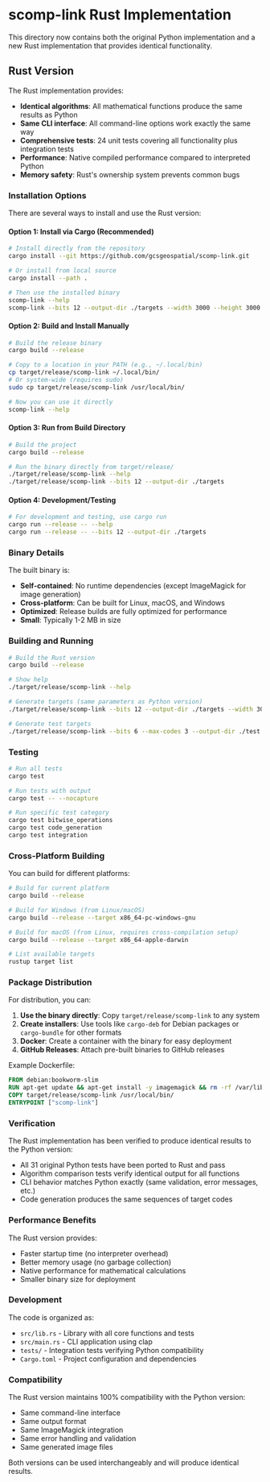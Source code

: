 # scomp-link Rust Implementation

This directory now contains both the original Python implementation and a new Rust implementation that provides identical functionality.

## Rust Version

The Rust implementation provides:
- **Identical algorithms**: All mathematical functions produce the same results as Python
- **Same CLI interface**: All command-line options work exactly the same way
- **Comprehensive tests**: 24 unit tests covering all functionality plus integration tests
- **Performance**: Native compiled performance compared to interpreted Python
- **Memory safety**: Rust's ownership system prevents common bugs

### Installation Options

There are several ways to install and use the Rust version:

#### Option 1: Install via Cargo (Recommended)
```bash
# Install directly from the repository
cargo install --git https://github.com/gcsgeospatial/scomp-link.git

# Or install from local source
cargo install --path .

# Then use the installed binary
scomp-link --help
scomp-link --bits 12 --output-dir ./targets --width 3000 --height 3000
```

#### Option 2: Build and Install Manually
```bash
# Build the release binary
cargo build --release

# Copy to a location in your PATH (e.g., ~/.local/bin)
cp target/release/scomp-link ~/.local/bin/
# Or system-wide (requires sudo)
sudo cp target/release/scomp-link /usr/local/bin/

# Now you can use it directly
scomp-link --help
```

#### Option 3: Run from Build Directory
```bash
# Build the project
cargo build --release

# Run the binary directly from target/release/
./target/release/scomp-link --help
./target/release/scomp-link --bits 12 --output-dir ./targets
```

#### Option 4: Development/Testing
```bash
# For development and testing, use cargo run
cargo run --release -- --help
cargo run --release -- --bits 12 --output-dir ./targets
```

### Binary Details

The built binary is:
- **Self-contained**: No runtime dependencies (except ImageMagick for image generation)
- **Cross-platform**: Can be built for Linux, macOS, and Windows
- **Optimized**: Release builds are fully optimized for performance
- **Small**: Typically 1-2 MB in size

### Building and Running

```bash
# Build the Rust version
cargo build --release

# Show help
./target/release/scomp-link --help

# Generate targets (same parameters as Python version)
./target/release/scomp-link --bits 12 --output-dir ./targets --width 3000 --height 3000

# Generate test targets
./target/release/scomp-link --bits 6 --max-codes 3 --output-dir ./test --width 300 --height 300
```

### Testing

```bash
# Run all tests
cargo test

# Run tests with output
cargo test -- --nocapture

# Run specific test category
cargo test bitwise_operations
cargo test code_generation
cargo test integration
```

### Cross-Platform Building

You can build for different platforms:

```bash
# Build for current platform
cargo build --release

# Build for Windows (from Linux/macOS)
cargo build --release --target x86_64-pc-windows-gnu

# Build for macOS (from Linux, requires cross-compilation setup)
cargo build --release --target x86_64-apple-darwin

# List available targets
rustup target list
```

### Package Distribution

For distribution, you can:

1. **Use the binary directly**: Copy `target/release/scomp-link` to any system
2. **Create installers**: Use tools like `cargo-deb` for Debian packages or `cargo-bundle` for other formats
3. **Docker**: Create a container with the binary for easy deployment
4. **GitHub Releases**: Attach pre-built binaries to GitHub releases

Example Dockerfile:
```dockerfile
FROM debian:bookworm-slim
RUN apt-get update && apt-get install -y imagemagick && rm -rf /var/lib/apt/lists/*
COPY target/release/scomp-link /usr/local/bin/
ENTRYPOINT ["scomp-link"]
```

### Verification

The Rust implementation has been verified to produce identical results to the Python version:

- All 31 original Python tests have been ported to Rust and pass
- Algorithm comparison tests verify identical output for all functions
- CLI behavior matches Python exactly (same validation, error messages, etc.)
- Code generation produces the same sequences of target codes

### Performance Benefits

The Rust version provides:
- Faster startup time (no interpreter overhead)
- Better memory usage (no garbage collection)
- Native performance for mathematical calculations
- Smaller binary size for deployment

### Development

The code is organized as:
- `src/lib.rs` - Library with all core functions and tests
- `src/main.rs` - CLI application using clap
- `tests/` - Integration tests verifying Python compatibility
- `Cargo.toml` - Project configuration and dependencies

### Compatibility

The Rust version maintains 100% compatibility with the Python version:
- Same command-line interface
- Same output format
- Same ImageMagick integration
- Same error handling and validation
- Same generated image files

Both versions can be used interchangeably and will produce identical results.